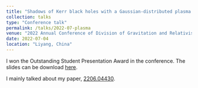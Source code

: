 ```yaml
---
title: "Shadows of Kerr black holes with a Gaussian-distributed plasma in the polar direction"
collection: talks
type: "Conference talk"
permalink: /talks/2022-07-plasma
venue: "2022 Annual Conference of Division of Gravitation and Relativistic Astrophysics, Chinese Physical Society"
date: 2022-07-04
location: "Liyang, China"
---
```


I won the Outstanding Student Presentation Award in the conference. The slides can be download [here](http://zhenyuzhang98.github.io/files/2022plasma.pdf). 

I mainly talked about my paper, [2206.04430](https://inspirehep.net/literature/2093877).

